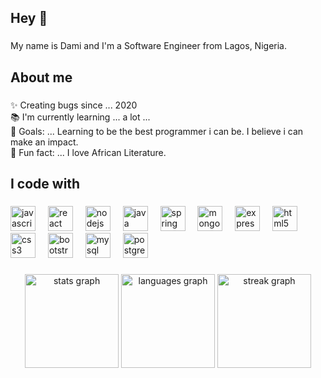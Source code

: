 <h2 align="left">Hey 👋</h2>

###

<p align="left">My name is Dami and I'm a Software Engineer from Lagos, Nigeria.</p>

###

<h2 align="left">About me</h2>

###

<p align="left">✨ Creating bugs since ... 2020<br>📚 I'm currently learning ... a lot ...<br>🎯 Goals: ... Learning to  be the best programmer i can be. I believe i can make an impact.<br>🎲 Fun fact: ... I love African Literature.</p>

###

<h2 align="left">I code with</h2>

###

<div align="left">
  <img src="https://cdn.jsdelivr.net/gh/devicons/devicon/icons/javascript/javascript-original.svg" height="40" alt="javascript logo"  />
  <img width="12" />
  <img src="https://cdn.jsdelivr.net/gh/devicons/devicon/icons/react/react-original.svg" height="40" alt="react logo"  />
  <img width="12" />
  <img src="https://cdn.jsdelivr.net/gh/devicons/devicon/icons/nodejs/nodejs-original.svg" height="40" alt="nodejs logo"  />
  <img width="12" />
  <img src="https://cdn.jsdelivr.net/gh/devicons/devicon/icons/java/java-original.svg" height="40" alt="java logo"  />
  <img width="12" />
  <img src="https://cdn.jsdelivr.net/gh/devicons/devicon/icons/spring/spring-original.svg" height="40" alt="spring logo"  />
  <img width="12" />
  <img src="https://cdn.jsdelivr.net/gh/devicons/devicon/icons/mongodb/mongodb-original.svg" height="40" alt="mongodb logo"  />
  <img width="12" />
  <img src="https://cdn.jsdelivr.net/gh/devicons/devicon/icons/express/express-original.svg" height="40" alt="express logo"  />
  <img width="12" />
  <img src="https://cdn.jsdelivr.net/gh/devicons/devicon/icons/html5/html5-original.svg" height="40" alt="html5 logo"  />
  <img width="12" />
  <img src="https://cdn.jsdelivr.net/gh/devicons/devicon/icons/css3/css3-original.svg" height="40" alt="css3 logo"  />
  <img width="12" />
  <img src="https://cdn.jsdelivr.net/gh/devicons/devicon/icons/bootstrap/bootstrap-original.svg" height="40" alt="bootstrap logo"  />
  <img width="12" />
  <img src="https://cdn.jsdelivr.net/gh/devicons/devicon/icons/mysql/mysql-original.svg" height="40" alt="mysql logo"  />
  <img width="12" />
  <img src="https://cdn.jsdelivr.net/gh/devicons/devicon/icons/postgresql/postgresql-original.svg" height="40" alt="postgresql logo"  />
</div>

###

<div align="center">
  <img src="https://github-readme-stats.vercel.app/api?username=DamiAdeeso&hide_title=false&hide_rank=false&show_icons=true&include_all_commits=true&count_private=true&disable_animations=false&theme=merko&locale=en&hide_border=false&order=1" height="150" alt="stats graph"  />
  <img src="https://github-readme-stats.vercel.app/api/top-langs?username=DamiAdeeso&locale=en&hide_title=false&layout=compact&card_width=320&langs_count=5&theme=merko&hide_border=false&order=2" height="150" alt="languages graph"  />
  <img src="https://streak-stats.demolab.com?user=DamiAdeeso&locale=en&mode=daily&theme=merko&hide_border=false&border_radius=5&order=3" height="150" alt="streak graph"  />
</div>


